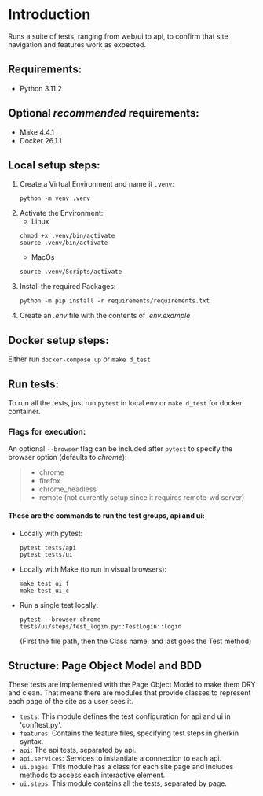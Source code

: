 # Introduction 

Runs a suite of tests, ranging from web/ui to api, to confirm that site navigation and features work as
expected. 

## Requirements:

* Python 3.11.2

## Optional *recommended* requirements:

* Make 4.4.1
* Docker 26.1.1

## Local setup steps:

1. Create a Virtual Environment and name it `.venv`:
    ```shell
    python -m venv .venv
    ```
2. Activate the Environment:
    - Linux
    ```shell
    chmod +x .venv/bin/activate
    source .venv/bin/activate
    ```
    - MacOs
    ```shell
    source .venv/Scripts/activate
    ```
3. Install the required Packages:
    ```shell
    python -m pip install -r requirements/requirements.txt
    ``` 
4. Create an *.env* file with the contents of *.env.example*

## Docker setup steps:
Either run `docker-compose up` or `make d_test`

## Run tests:  
To run all the tests, just run `pytest` in local env or `make d_test` for docker container.  

### Flags for execution:
An optional `--browser` flag can be included after `pytest` to specify the browser option (defaults to *chrome*):  

> * chrome
> * firefox
> * chrome_headless
> * remote (not currently setup since it requires remote-wd server)
    
#### These are the commands to run the test groups, __api__ and __ui__: 

- Locally with pytest:
    ```shell
    pytest tests/api
    pytest tests/ui
    ```
- Locally with Make (to run in visual browsers):
    ```shell
    make test_ui_f
    make test_ui_c
    ```
- Run a single test locally:
    ```shell
    pytest --browser chrome tests/ui/steps/test_login.py::TestLogin::login
    ```
    (First the file path, then the Class name, and last goes the Test method)

## Structure: Page Object Model and BDD

These tests are implemented with the Page Object Model to make them DRY and clean. That means there are modules that
provide classes to represent each page of the site as a user sees it.

- `tests`: This module defines the test configuration for api and ui in 'conftest.py'.
- `features`: Contains the feature files, specifying test steps in gherkin syntax.
- `api`: The api tests, separated by api.
- `api.services`: Services to instantiate a connection to each api. 
- `ui.pages`: This module has a class for each site page and includes methods to access each interactive element.
- `ui.steps`: This module contains all the tests, separated by page.
